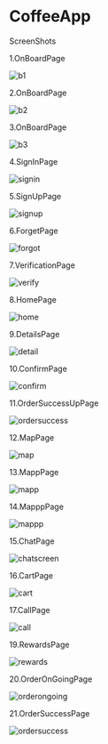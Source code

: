 # CoffeeApp

ScreenShots

1.OnBoardPage

![b1](b1.PNG)

2.OnBoardPage

![b2](b2.PNG)

3.OnBoardPage

![b3](b3.PNG)

4.SignInPage

![signin](signin.PNG)

5.SignUpPage

![signup](signup.PNG)

6.ForgetPage

![forgot](forgot.PNG)

7.VerificationPage

![verify](verify.PNG)

8.HomePage

![home](home.PNG)

9.DetailsPage

![detail](detail.PNG)

10.ConfirmPage

![confirm](confirm.PNG)

11.OrderSuccessUpPage

![ordersuccess](ordersuccess.PNG)

12.MapPage

![map](map.PNG)

13.MappPage

![mapp](mapp.PNG)

14.MapppPage

![mappp](mappp.PNG)

15.ChatPage

![chatscreen](chatscreen.PNG)

16.CartPage

![cart](cart.PNG)

17.CallPage

![call](call.PNG)

19.RewardsPage

![rewards](rewards.PNG)


20.OrderOnGoingPage

![orderongoing](orderongoing.PNG)

21.OrderSuccessPage

![ordersuccess](ordersuccess.PNG)







